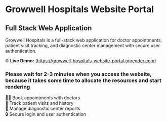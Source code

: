 # Growwell Hospitals Website Portal 
## Full Stack Web Application

Growwell Hospitals is a full-stack web application for doctor appointments, patient visit tracking, and diagnostic center management with secure user authentication.

🌐 **Live Demo:** [(https://growwell-hospitals-website-portal.onrender.com)](https://growwell-hospitals-website-portal.onrender.com)

### Please wait for 2-3 minutes when you access the website, because it takes some time to allocate the resources and start rendering

👨‍⚕️ Book appointments with doctors  
🏥 Track patient visits and history  
🧪 Manage diagnostic center reports  
🔒 Secure login and user authentication  
